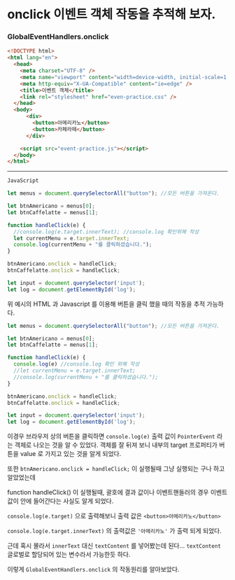 # onclick 이벤트 객체 작동을 추적해 보자.

### GlobalEventHandlers.onclick

```html
<!DOCTYPE html>
<html lang="en">
  <head>
    <meta charset="UTF-8" />
    <meta name="viewport" content="width=device-width, initial-scale=1.0" />
    <meta http-equiv="X-UA-Compatible" content="ie=edge" />
    <title>이벤트 객체</title>
    <link rel="stylesheet" href="even-practice.css" />
  </head>
  <body>
      <div>
        <button>아메리카노</button>
        <button>카페라떼</button>
      </div>

    <script src="event-practice.js"></script>
  </body>
</html> 
```

---

```javascript
JavaScript

let menus = document.querySelectorAll("button"); //모든 버튼을 가져온다.

let btnAmericano = menus[0];
let btnCaffelatte = menus[1];

function handleClick(e) {  
  //console.log(e.target.innerText); //console.log 확인위해 작성
  let currentMenu = e.target.innerText;
  console.log(currentMenu + "를 클릭하셨습니다.");
}

btnAmericano.onclick = handleClick;
btnCaffelatte.onclick = handleClick; 

let input = document.querySelector('input');
let log = document.getElementById('log');
```

위 예시의 HTML 과 Javascript 를 이용해 버튼을 클릭 했을 때의 작동을 추적 가능하다.

```javascript
let menus = document.querySelectorAll("button"); //모든 버튼을 가져온다.

let btnAmericano = menus[0];
let btnCaffelatte = menus[1];

function handleClick(e) {  
  console.log(e) //console.log 확인 위해 작성
  //let currentMenu = e.target.innerText;
  //console.log(currentMenu + "를 클릭하셨습니다.");
}

btnAmericano.onclick = handleClick;
btnCaffelatte.onclick = handleClick; 

let input = document.querySelector('input');
let log = document.getElementById('log');
```

이경우 브라우저 상의 버튼을 클릭하면 `console.log(e)` 출력 값이 `PointerEvent` 라는 객체로 나오는 것을 알 수 있었다. 객체를 잘 뒤져 보니 내부의 target 프로퍼티가 버튼을 value 로 가지고 있는 것을 알게 되었다.

또한 `btnAmericano.onclick = handleClick;` 이 실행될때 그냥 실행되는 구나 하고 알았었는데 

function handleClick() 이 실행될때, 괄호에 결과 값이나 이벤트핸들러의 경우 이벤트 값이 안에 들어간다는
사실도 알게 되었다.

`console.log(e.target)` 으로 출력해보니 출력 값은 `<button>아메리카노</button>`

`console.log(e.target.innerText)` 의 출력값은 `'아메리카노'` 가 출력 되게 되었다.

근데 혹시 몰라서 `innerText` 대신 `textContent` 를 넣어봤는데 된다... `textContent` 글로벌로 할당되어 있는 변수라서 가능한듯 하다.

이렇게 `GlobalEventHandlers.onclick` 의 작동원리를 알아보았다.